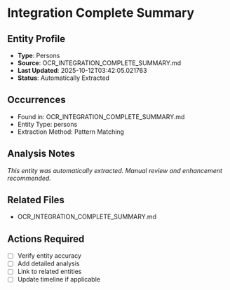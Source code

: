 # Integration Complete Summary

## Entity Profile
- **Type**: Persons
- **Source**: OCR_INTEGRATION_COMPLETE_SUMMARY.md
- **Last Updated**: 2025-10-12T03:42:05.021763
- **Status**: Automatically Extracted

## Occurrences
- Found in: OCR_INTEGRATION_COMPLETE_SUMMARY.md
- Entity Type: persons
- Extraction Method: Pattern Matching

## Analysis Notes
*This entity was automatically extracted. Manual review and enhancement recommended.*

## Related Files
- OCR_INTEGRATION_COMPLETE_SUMMARY.md

## Actions Required
- [ ] Verify entity accuracy
- [ ] Add detailed analysis
- [ ] Link to related entities
- [ ] Update timeline if applicable
